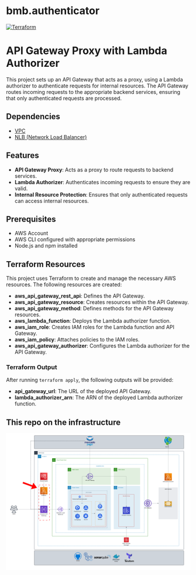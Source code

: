 # bmb.authenticator
[![Terraform](https://github.com/soat-fiap/bmb.authenticator/actions/workflows/terraform.yml/badge.svg?branch=main)](https://github.com/soat-fiap/bmb.authenticator/actions/workflows/terraform.yml)

# API Gateway Proxy with Lambda Authorizer

This project sets up an API Gateway that acts as a proxy, using a Lambda authorizer to authenticate requests for internal resources. The API Gateway routes incoming requests to the appropriate backend services, ensuring that only authenticated requests are processed.

## Dependencies
- [VPC](https://github.com/soat-fiap/bmb.infra)    
- [NLB (Network Load Balancer)](https://github.com/soat-fiap/FIAP.TechChallenge.ByteMeBurger)

## Features

- **API Gateway Proxy**: Acts as a proxy to route requests to backend services.
- **Lambda Authorizer**: Authenticates incoming requests to ensure they are valid.
- **Internal Resource Protection**: Ensures that only authenticated requests can access internal resources.

## Prerequisites

- AWS Account
- AWS CLI configured with appropriate permissions
- Node.js and npm installed

## Terraform Resources

This project uses Terraform to create and manage the necessary AWS resources. The following resources are created:

- **aws_api_gateway_rest_api**: Defines the API Gateway.
- **aws_api_gateway_resource**: Creates resources within the API Gateway.
- **aws_api_gateway_method**: Defines methods for the API Gateway resources.
- **aws_lambda_function**: Deploys the Lambda authorizer function.
- **aws_iam_role**: Creates IAM roles for the Lambda function and API Gateway.
- **aws_iam_policy**: Attaches policies to the IAM roles.
- **aws_api_gateway_authorizer**: Configures the Lambda authorizer for the API Gateway.

### Terraform Output

After running `terraform apply`, the following outputs will be provided:

- **api_gateway_url**: The URL of the deployed API Gateway.
- **lambda_authorizer_arn**: The ARN of the deployed Lambda authorizer function.

## This repo on the infrastructure

![Architecture Diagram](aws-infra-phase-3.png)